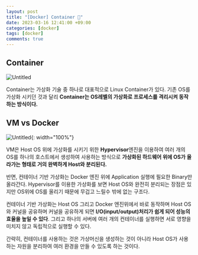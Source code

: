 ```yaml
---
layout: post
title: "[Docker] Container 🐋"
date: 2023-03-16 12:41:00 +09:00
categories: [docker]
tags: [docker]
comments: true
---
```


## Container
![Untitled](https://geeksterminal.com/wp-content/uploads/2019/11/docker-logo-310x162.png)

Container는 가상화 기술 중 하나로 대표적으로 Linux Container가 있다. 기존 OS를 가상화 시키던 것과 달리 **Container는 OS레벨의 가상화로 프로세스를 격리시켜 동작하는 방식이다.**

## VM  vs Docker

![Untitled](https://blog.kakaocdn.net/dn/JloLY/btq7WUSbsmn/uVtXFK1zOz2FRKuFNNJdQk/img.jpg){: width="100%"}

VM은 Host OS 위에 가상화를 시키기 위한 **Hypervisor**엔진을 이용하여 여러 개의 OS를 하나의 호스트에서 생성하여 사용하는 방식으로 **가상화된 하드웨어 위에 OS가 올라가는 형태로 거의 완벽하게 Host와 분리된다.**

반면, 컨테이너 기반 가상화는 Docker 엔진 위에 Application 실행에 필요한 Binary만 올라간다.
Hypervisor를 이용한 가상화를 보면 Host OS와 완전히 분리되는 장점은 있지만 OS위에 OS를 올리기 때문에 무겁고 느릴수 밖에 없는 구조다.

컨테이너 기반 가상화는 Host OS 그리고 Docker 엔진위에서 바로 동작하며 Host OS와 커널을 공유하며 커널을 공유하게 되면 **I/O(input/output)처리가 쉽게 되어 성능의 효율을 높일 수 있다**.
그리고 하나의 서버에 여러 개의 컨테이너를 실행하면 서로 영향을 미치지 않고 독립적으로 실행할 수 있다.

간략히,
컨테이너를 사용하는 것은 가상머신을 생성하는 것이 아니라 Host OS가 사용하는 자원을 분리하여 여러 환경을 만들 수 있도록 하는 것이다.
